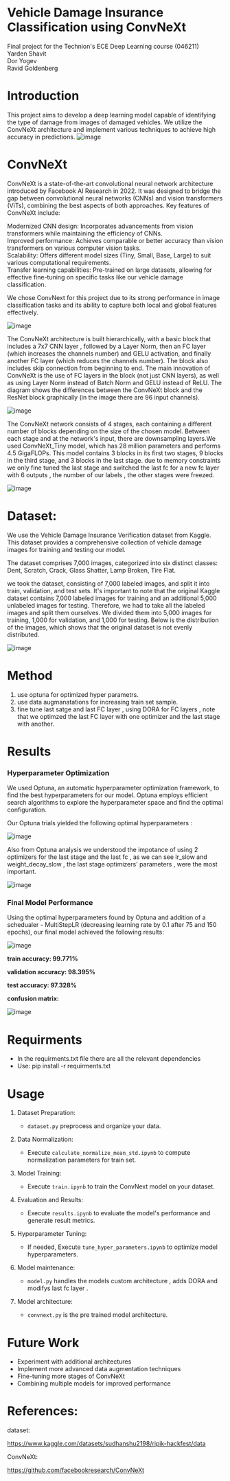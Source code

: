 # Vehicle Damage Insurance Classification using ConvNeXt
Final project for the Technion's ECE Deep Learning course (046211)
<br>
Yarden Shavit
<br>
Dor Yogev
<br>
Ravid Goldenberg

  
# Introduction

This project aims to develop a deep learning model capable of identifying the type of damage from images of damaged vehicles. We utilize the ConvNeXt architecture and implement various techniques to achieve high accuracy in predictions.
![image](assets/dataset_samples.jpeg)

# ConvNeXt

ConvNeXt is a state-of-the-art convolutional neural network architecture introduced by Facebook AI Research in 2022. It was designed to bridge the gap between convolutional neural networks (CNNs) and vision transformers (ViTs), combining the best aspects of both approaches.
Key features of ConvNeXt include:

Modernized CNN design: Incorporates advancements from vision transformers while maintaining the efficiency of CNNs. <br>
Improved performance: Achieves comparable or better accuracy than vision transformers on various computer vision tasks.<br>
Scalability: Offers different model sizes (Tiny, Small, Base, Large) to suit various computational requirements.<br>
Transfer learning capabilities: Pre-trained on large datasets, allowing for effective fine-tuning on specific tasks like our vehicle damage classification.

We chose ConvNext for this project due to its strong performance in image classification tasks and its ability to capture both local and global features effectively.

![image](assets/convnext_comp.jpg)

The ConvNeXt architecture is built hierarchically, with a basic block that includes a 7x7 CNN layer , followed by a Layer Norm, then an FC layer (which increases the channels number) and GELU activation, and finally another FC layer (which reduces the channels number). The block also includes skip connection from beginning to end. The main innovation of ConvNeXt is the use of FC layers in the block (not just CNN layers), as well as using Layer Norm instead of Batch Norm and GELU instead of ReLU. The diagram shows the differences between the ConvNeXt block and the ResNet block graphically (in the image there are 96 input channels).

![image](assets/convnext_block.jpg)

The ConvNeXt network consists of 4 stages, each containing a different number of blocks depending on the size of the chosen model. Between each stage and at the network's input, there are downsampling layers.We used ConvNeXt_Tiny model, which has 28 million parameters and performs 4.5 GigaFLOPs. This model contains 3 blocks in its first two stages, 9 blocks in the third stage, and 3 blocks in the last stage. due to memory constraints we only fine tuned the last stage and switched the last fc for a new fc layer with 6 outputs , the number of our labels , the other stages were freezed.

![image](assets/convnext_structure.jpeg)


# Dataset:
We use the Vehicle Damage Insurance Verification dataset from Kaggle. This dataset provides a comprehensive collection of vehicle damage images for training and testing our model.

The dataset comprises 7,000 images, categorized into six distinct classes: 
Dent,
Scratch,
Crack,
Glass Shatter,
Lamp Broken,
Tire Flat.

we took the dataset, consisting of 7,000 labeled images, and split it into train, validation, and test sets. It's important to note that the original Kaggle dataset contains 7,000 labeled images for training and an additional 5,000 unlabeled images for testing. Therefore, we had to take all the labeled images and split them ourselves. We divided them into 5,000 images for training, 1,000 for validation, and 1,000 for testing. Below is the distribution of the images, which shows that the original dataset is not evenly distributed.

![image](assets/dist.jpg)

# Method
1. use optuna for optimized hyper parametrs. <br>
2. use data augmanatations for increasing train set sample.  <br>
3. fine tune last satge and last FC layer , using DORA for FC layers , note that we optimzed the last FC layer with one optimizer and the last stage with another.  <br>


# Results

### Hyperparameter Optimization

We used Optuna, an automatic hyperparameter optimization framework, to find the best hyperparameters for our model. Optuna employs efficient search algorithms to explore the hyperparameter space and find the optimal configuration.

Our Optuna trials yielded the following optimal hyperparameters :

![image](assets/optuna_result.jpeg)

Also from Optuna analysis we understood the impotance of using 2 optimizers for the last stage and the last fc , as we can see lr_slow and weight_decay_slow , the last stage optimizers' parameters , were the most important.

![image](assets/optuna_analysis.jpg)

### Final Model Performance

Using the optimal hyperparameters found by Optuna and addition of a schedualer - MultiStepLR (decreasing learning rate by 0.1 after 75 and 150 epochs), our final model achieved the following results:

![image](assets/accuracy_graphs.jpeg)

**train accuracy: 99.771%**

**validation accuracy: 98.395%**

**test accuracy: 97.328%** 

**confusion matrix:**

![image](assets/confusion_matrix.jpeg)


# Requirments
- In the requirments.txt file there are all the relevant dependencies
- Use: pip install -r requirments.txt

# Usage
1. Dataset Preparation:
   - `dataset.py` preprocess and organize your data.

2. Data Normalization:
   - Execute `calculate_normalize_mean_std.ipynb` to compute normalization parameters for train set.

3. Model Training:
   - Execute `train.ipynb` to train the ConvNext model on your dataset.

4. Evaluation and Results:
   - Execute `results.ipynb` to evaluate the model's performance and generate result metrics.

5. Hyperparameter Tuning:
   - If needed, Execute `tune_hyper_parameters.ipynb` to optimize model hyperparameters.

6. Model maintenance:
   - `model.py` handles the models custom architecture , adds DORA and modifys last fc layer .

7. Model architecture:
   - `convnext.py` is the pre trained model architecture.

# Future Work

- Experiment with additional architectures
- Implement more advanced data augmentation techniques
- Fine-tuning more stages of ConvNeXt
- Combining multiple models for improved performance

  
# References:

dataset:

https://www.kaggle.com/datasets/sudhanshu2198/ripik-hackfest/data

ConvNeXt:

https://github.com/facebookresearch/ConvNeXt

